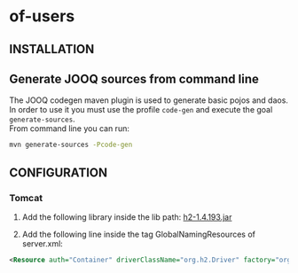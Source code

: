 # of-users

## INSTALLATION

## Generate JOOQ sources from command line
The JOOQ codegen maven plugin is used to generate basic pojos and daos. In order to use it you must use the profile `code-gen` and execute the goal `generate-sources`.  
From command line you can run:

```bash
mvn generate-sources -Pcode-gen
```

## CONFIGURATION

### Tomcat

1. Add the following library inside the lib path: [h2-1.4.193.jar](http://repo2.maven.org/maven2/com/h2database/h2/1.4.193/h2-1.4.193.jar)

2. Add the following line inside the tag GlobalNamingResources of server.xml:

```xml
<Resource auth="Container" driverClassName="org.h2.Driver" factory="org.apache.tomcat.jdbc.pool.DataSourceFactory" name="jdbc/of-users-ds" type="javax.sql.DataSource" url="jdbc:h2:${user.home}/dev/temp/of-suite/data/users"/>
```
